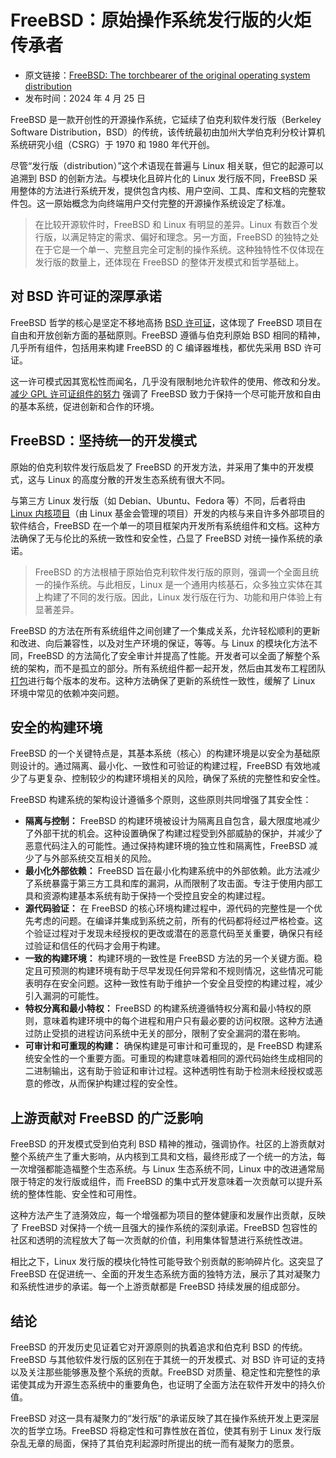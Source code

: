 # FreeBSD：原始操作系统发行版的火炬传承者

- 原文链接：[FreeBSD: The torchbearer of the original operating system distribution](https://freebsdfoundation.org/blog/freebsd-the-torchbearer-of-the-original-operating-system-distribution/?utm_source=chatgpt.com)
- 发布时间：2024 年 4 月 25 日


FreeBSD 是一款开创性的开源操作系统，它延续了伯克利软件发行版（Berkeley Software Distribution，BSD）的传统，该传统最初由加州大学伯克利分校计算机系统研究小组（CSRG）于 1970 和 1980 年代开创。

尽管“发行版（distribution）”这个术语现在普遍与 Linux 相关联，但它的起源可以追溯到 BSD 的创新方法。与模块化且碎片化的 Linux 发行版不同，FreeBSD 采用整体的方法进行系统开发，提供包含内核、用户空间、工具、库和文档的完整软件包。这一原始概念为向终端用户交付完整的开源操作系统设定了标准。

>在比较开源软件时，FreeBSD 和 Linux 有明显的差异。Linux 有数百个发行版，以满足特定的需求、偏好和理念。另一方面，FreeBSD 的独特之处在于它是一个单一、完整且完全可定制的操作系统。这种独特性不仅体现在发行版的数量上，还体现在 FreeBSD 的整体开发模式和哲学基础上。

## 对 BSD 许可证的深厚承诺

FreeBSD 哲学的核心是坚定不移地高扬 [BSD 许可证](https://opensource.org/license/bsd-2-clause)，这体现了 FreeBSD 项目在自由和开放创新方面的基础原则。FreeBSD 遵循与伯克利原始 BSD 相同的精神，几乎所有组件，包括用来构建 FreeBSD 的 C 编译器堆栈，都优先采用 BSD 许可证。

这一许可模式因其宽松性而闻名，几乎没有限制地允许软件的使用、修改和分发。[减少 GPL 许可证组件的努力](https://wiki.freebsd.org/GPLinBase) 强调了 FreeBSD 致力于保持一个尽可能开放和自由的基本系统，促进创新和合作的环境。

## FreeBSD：坚持统一的开发模式

原始的伯克利软件发行版启发了 FreeBSD 的开发方法，并采用了集中的开发模式，这与 Linux 的高度分散的开发生态系统有很大不同。

与第三方 Linux 发行版（如 Debian、Ubuntu、Fedora 等）不同，后者将由 [Linux 内核项目](https://www.kernel.org/)（由 Linux 基金会管理的项目）开发的内核与来自许多外部项目的软件结合，FreeBSD 在一个单一的项目框架内开发所有系统组件和文档。这种方法确保了无与伦比的系统一致性和安全性，凸显了 FreeBSD 对统一操作系统的承诺。

>FreeBSD 的方法根植于原始伯克利软件发行版的原则，强调一个全面且统一的操作系统。与此相反，Linux 是一个通用内核基石，众多独立实体在其上构建了不同的发行版。因此，Linux 发行版在行为、功能和用户体验上有显著差异。


FreeBSD 的方法在所有系统组件之间创建了一个集成关系，允许轻松顺利的更新和改进、向后兼容性，以及对生产环境的保证，等等。与 Linux 的模块化方法不同，FreeBSD 的方法简化了安全审计并提高了性能。开发者可以全面了解整个系统的架构，而不是孤立的部分。所有系统组件都一起开发，然后由其发布工程团队[打包](https://freebsdfoundation.org/blog/guiding-the-future-of-freebsd-releases-colin-percival-the-new-release-engineering-team-lead/)进行每个版本的发布。这种方法确保了更新的系统性一致性，缓解了 Linux 环境中常见的依赖冲突问题。

## 安全的构建环境

FreeBSD 的一个关键特点是，其基本系统（核心）的构建环境是以安全为基础原则设计的。通过隔离、最小化、一致性和可验证的构建过程，FreeBSD 有效地减少了与更复杂、控制较少的构建环境相关的风险，确保了系统的完整性和安全性。

FreeBSD 构建系统的架构设计遵循多个原则，这些原则共同增强了其安全性：

- **隔离与控制：** FreeBSD 的构建环境被设计为隔离且自包含，最大限度地减少了外部干扰的机会。这种设置确保了构建过程受到外部威胁的保护，并减少了恶意代码注入的可能性。通过保持构建环境的独立性和隔离性，FreeBSD 减少了与外部系统交互相关的风险。
- **最小化外部依赖：** FreeBSD 旨在最小化构建系统中的外部依赖。此方法减少了系统暴露于第三方工具和库的漏洞，从而限制了攻击面。专注于使用内部工具和资源构建基本系统有助于保持一个受控且安全的构建过程。
- **源代码验证：** 在 FreeBSD 的核心环境构建过程中，源代码的完整性是一个优先考虑的问题。在编译并集成到系统之前，所有的代码都将经过严格检查。这个验证过程对于发现未经授权的更改或潜在的恶意代码至关重要，确保只有经过验证和信任的代码才会用于构建。
- **一致的构建环境：** 构建环境的一致性是 FreeBSD 方法的另一个关键方面。稳定且可预测的构建环境有助于尽早发现任何异常和不规则情况，这些情况可能表明存在安全问题。这种一致性有助于维护一个安全且受控的构建过程，减少引入漏洞的可能性。
- **特权分离和最小特权：** FreeBSD 的构建系统遵循特权分离和最小特权的原则，意味着构建环境中的每个进程和用户只有最必要的访问权限。这种方法通过防止受损的进程访问系统中无关的部分，限制了安全漏洞的潜在影响。
- **可审计和可重现的构建：** 确保构建是可审计和可重现的，是 FreeBSD 构建系统安全性的一个重要方面。可重现的构建意味着相同的源代码始终生成相同的二进制输出，这有助于验证和审计过程。这种透明性有助于检测未经授权或恶意的修改，从而保护构建过程的安全性。

## 上游贡献对 FreeBSD 的广泛影响

FreeBSD 的开发模式受到伯克利 BSD 精神的推动，强调协作。社区的上游贡献对整个系统产生了重大影响，从内核到工具和文档，最终形成了一个统一的方法，每一次增强都能造福整个生态系统。与 Linux 生态系统不同，Linux 中的改进通常局限于特定的发行版或组件，而 FreeBSD 的集中式开发意味着一次贡献可以提升系统的整体性能、安全性和可用性。

这种方法产生了涟漪效应，每一个增强都为项目的整体健康和发展作出贡献，反映了 FreeBSD 对保持一个统一且强大的操作系统的深刻承诺。FreeBSD 包容性的社区和透明的流程放大了每一次贡献的价值，利用集体智慧进行系统性改进。

相比之下，Linux 发行版的模块化特性可能导致个别贡献的影响碎片化。这突显了 FreeBSD 在促进统一、全面的开发生态系统方面的独特方法，展示了其对凝聚力和系统性进步的承诺。每一个上游贡献都是 FreeBSD 持续发展的组成部分。

## 结论

FreeBSD 的开发历史见证着它对开源原则的执着追求和伯克利 BSD 的传统。FreeBSD 与其他软件发行版的区别在于其统一的开发模式、对 BSD 许可证的支持以及关注那些能够惠及整个系统的贡献。FreeBSD 对质量、稳定性和完整性的承诺使其成为开源生态系统中的重要角色，也证明了全面方法在软件开发中的持久价值。

FreeBSD 对这一具有凝聚力的“发行版”的承诺反映了其在操作系统开发上更深层次的哲学立场。FreeBSD 将稳定性和可靠性放在首位，使其有别于 Linux 发行版杂乱无章的局面，保持了其伯克利起源时所提出的统一而有凝聚力的愿景。
